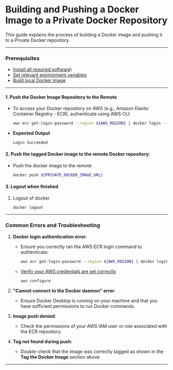 # Building and Pushing a Docker Image to a Private Docker Repository

This guide explains the process of building a Docker image and pushing it to a Private Docker repository. 

---

### Prerequisites
 - [Install all required software](prerequisite_installations.md)\
 - [Set relevant environment variables](get_and_set_environment_variables.md)
 - [Build local Docker Image](docker_build_and_tag)
---


#### 1. Push the Docker Image Repository to the Remote
- To access your Docker repository on AWS (e.g., Amazon Elastic Container Registry - ECR), authenticate using AWS CLI:
   ```bash
   aws ecr get-login-password --region ${AWS_REGION} | docker login --username AWS --password-stdin ${PRIVATE_DOCKER_HOST_URL}
   ```
   
- **Expected Output**
   ```
   Login Succeeded
   ```

#### 2. Push the tagged Docker image to the remote Docker repository:
- Push the docker image to the remote
   ```bash
   docker push ${PRIVATE_DOCKER_IMAGE_URL}
   ```


#### 3. Logout when finished
1. Logout of docker
    ```bash
   docker logout
   ```

---

### Common Errors and Troubleshooting
1. **Docker login authentication error**:
   - Ensure you correctly ran the AWS ECR login command to authenticate:
     ```bash
     aws ecr get-login-password --region ${AWS_REGION} | docker login --username AWS --password-stdin ${PRIVATE_DOCKER_HOST_URL}
     ```
   - [Verify your AWS credentials are set correctly](get_and_set_environment_variables.md)
     ```bash
     aws configure
     ```

2. **"Cannot connect to the Docker daemon" error**:
   - Ensure Docker Desktop is running on your machine and that you have sufficient permissions to run Docker commands.

3. **Image push denied**:
   - Check the permissions of your AWS IAM user or role associated with the ECR repository.

4. **Tag not found during push**:
   - Double-check that the image was correctly tagged as shown in the **Tag the Docker Image** section above.

---

